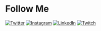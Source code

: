 # Follow Me

[![Twitter](https://i.imgur.com/yI7WMJh.png)](https://twitter.com/xLexiWolf)
[![Instagram](https://i.imgur.com/86MxEv1.png)](https://instagram.com/xLexiWolf)
[![LinkedIn](https://i.imgur.com/dIKtn3m.png)](https://linkedin.com/in/xLexiWolf)
[![Twitch](https://i.imgur.com/fq7YrFu.png)](https://twitch.tv/Lexi)
